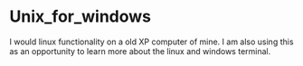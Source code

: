 Unix_for_windows
================

  I would linux functionality on a old XP computer of mine. I am also using this
as an opportunity to learn more about the linux and windows terminal.
